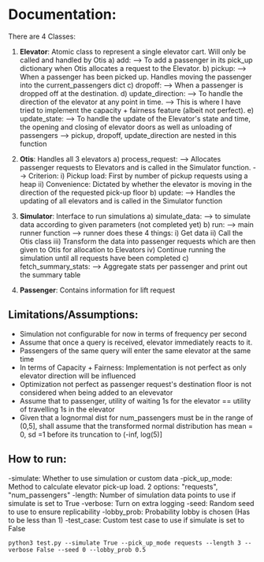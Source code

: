 # Documentation:


There are 4 Classes:

1) **Elevator**: Atomic class to represent a single elevator cart. Will only be called and handled by Otis
a) add:
--> To add a passenger in its pick_up dictionary when Otis allocates a request to the Elevator.
b) pickup:
--> When a passenger has been picked up. Handles moving the passenger into the current_passengers dict
c) dropoff:
--> When a passenger is dropped off at the destination.
d) update_direction:
--> To handle the direction of the elevator at any point in time.
--> This is where I have tried to implement the capacity + fairness feature (albeit not perfect).
e) update_state:
--> To handle the update of the Elevator's state and time, the opening and closing of elevator doors as well as unloading of passengers
--> pickup, dropoff, update_direction are nested in this function

2) **Otis**: Handles all 3 elevators 
a) process_request:
--> Allocates passenger requests to Elevators and is called in the Simulator function.
--> Criterion:
i) Pickup load: First by number of pickup requests using a heap
ii) Convenience: Dictated by whether the elevator is moving in the direction of the requested pick-up floor
b) update:
--> Handles the updating of all elevators and is called in the Simulator function

3) **Simulator**: Interface to run simulations
a) simulate_data:
--> to simulate data according to given parameters (not completed yet)
b) run:
--> main runner function
--> runner does these 4 things:
i) Get data
ii) Call the Otis class
iii) Transform the data into passenger requests which are then given to Otis for allocation to Elevators
iv) Continue running the simulation until all requests have been completed
c) fetch_summary_stats:
--> Aggregate stats per passenger and print out the summary table

4) **Passenger**: Contains information for lift request


## Limitations/Assumptions:
- Simulation not configurable for now in terms of frequency per second
- Assume that once a query is received,  elevator immediately reacts to it.
- Passengers of the same query will enter the same elevator at the same time 
- In terms of Capacity + Fairness: Implementation is not perfect as only elevator direction will be influenced
- Optimization not perfect as passenger request's destination floor is not considered when being added to an elevevator
- Assume that to passenger, utility of waiting 1s for the elevator == utility of travelling 1s in the elevator
- Given that a lognormal dist for num_passengers must be in the range of (0,5], shall assume that the transformed normal distribution has mean = 0, sd =1 before its truncation to (-inf, log(5)] 

## How to run:
-simulate: Whether to use simulation or custom data
-pick_up_mode: Method to calculate elevator pick-up load. 2 options: "requests", "num_passengers"
-length: Number of simulation data points to use if simulate is set to True
-verbose: Turn on extra logging
-seed: Random seed to use to ensure replicability
-lobby_prob: Probability lobby is chosen (Has to be less than 1)
-test_case: Custom test case to use if simulate is set to False

`python3 test.py --simulate True --pick_up_mode requests --length 3 --verbose False --seed 0 --lobby_prob 0.5`
